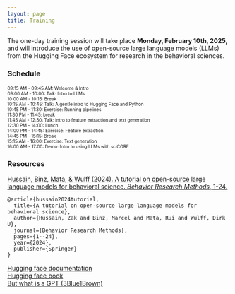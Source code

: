 ```yaml
---
layout: page
title: Training
---
```


The one-day training session will take place **Monday, February 10th, 2025,** and will introduce the use of open-source large language models (LLMs) from the Hugging Face ecosystem for research in the behavioral sciences. 

### Schedule

<font style="font-size:10">09:15 AM - 09:45 AM: Welcome & Intro<br>
09:00 AM - 10:00: Talk: Intro to LLMs<br>
10:00 AM - 10:15: Break<br>
10:15 AM - 10:45: Talk: A gentle intro to Hugging Face and Python<br>
10:45 PM - 11:30: Exercise: Running pipelines<br>
11:30 PM - 11:45: break<br> 
11:45 AM - 12:30: Talk: Intro to feature extraction and text generation<br>
12:30 PM - 14:00: Lunch<br>
14:00 PM - 14:45: Exercise: Feature extraction<br>
14:45 PM - 15:15: Break<br>
15:15 AM - 16:00: Exercise: Text generation<br>
16:00 AM - 17:00: Demo: Intro to using LLMs with sciCORE<br>
</font>

### Resources

<a href="https://doi.org/10.3758/s13428-024-02455-8">Hussain, Binz, Mata, & Wulff (2024). A tutorial on open-source large language models for behavioral science. *Behavior Research Methods*, 1-24.
</a>
```
@article{hussain2024tutorial,
  title={A tutorial on open-source large language models for behavioral science},
  author={Hussain, Zak and Binz, Marcel and Mata, Rui and Wulff, Dirk U},
  journal={Behavior Research Methods},
  pages={1--24},
  year={2024},
  publisher={Springer}
}
```

<a href="https://huggingface.co/docs">Hugging face documentation<br>
<a href="https://transformersbook.com/">Hugging face book</a><br>
<a href="https://www.youtube.com/watch?v=wjZofJX0v4M&list=PLZHQObOWTQDNU6R1_67000Dx_ZCJB-3pi&index=5">But what is a GPT (3Blue1Brown)</a><br>

